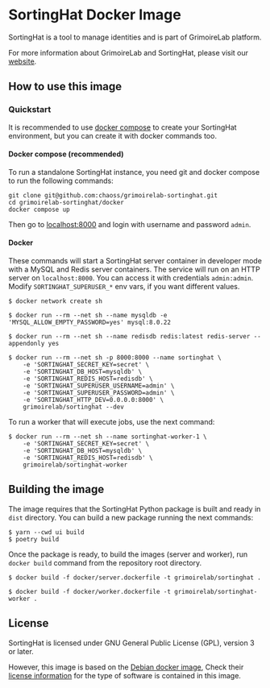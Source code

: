 # SortingHat Docker Image

SortingHat is a tool to manage identities and is part of GrimoireLab
platform.

For more information about GrimoireLab and SortingHat, please visit
our [website](https://chaoss.github.io/grimoirelab/).


## How to use this image

### Quickstart 

It is recommended to use [docker compose](https://docs.docker.com/compose/install/linux/) to create your SortingHat environment, but you can create it with docker commands too.

#### Docker compose (recommended)

To run a standalone SortingHat instance, you need git and docker compose to run the following commands:

```
git clone git@github.com:chaoss/grimoirelab-sortinghat.git
cd grimoirelab-sortinghat/docker
docker compose up
```

Then go to [localhost:8000](http://localhost:8000) and login with username and password `admin`.

#### Docker

These commands will start a SortingHat server container in developer mode
with a MySQL and Redis server containers. The service will run on an HTTP
server on `localhost:8000`. You can access it with credentials `admin:admin`.
Modify `SORTINGHAT_SUPERUSER_*` env vars, if you want different values.

```
$ docker network create sh

$ docker run --rm --net sh --name mysqldb -e 'MYSQL_ALLOW_EMPTY_PASSWORD=yes' mysql:8.0.22

$ docker run --rm --net sh --name redisdb redis:latest redis-server --appendonly yes

$ docker run --rm --net sh -p 8000:8000 --name sortinghat \
    -e 'SORTINGHAT_SECRET_KEY=secret' \
    -e 'SORTINGHAT_DB_HOST=mysqldb' \
    -e 'SORTINGHAT_REDIS_HOST=redisdb' \
    -e 'SORTINGHAT_SUPERUSER_USERNAME=admin' \
    -e 'SORTINGHAT_SUPERUSER_PASSWORD=admin' \
    -e 'SORTINGHAT_HTTP_DEV=0.0.0.0:8000' \
    grimoirelab/sortinghat --dev
```

To run a worker that will execute jobs, use the next command:

```
$ docker run --rm --net sh --name sortinghat-worker-1 \
    -e 'SORTINGHAT_SECRET_KEY=secret' \
    -e 'SORTINGHAT_DB_HOST=mysqldb' \
    -e 'SORTINGHAT_REDIS_HOST=redisdb' \
    grimoirelab/sortinghat-worker
```


## Building the image

The image requires that the SortingHat Python package is built and ready
in `dist` directory. You can build a new package running the next commands:

```
$ yarn --cwd ui build
$ poetry build
```

Once the package is ready, to build the images (server and worker),
run `docker build` command from the repository root directory.

```
$ docker build -f docker/server.dockerfile -t grimoirelab/sortinghat .

$ docker build -f docker/worker.dockerfile -t grimoirelab/sortinghat-worker .
```


## License

SortingHat is licensed under GNU General Public License (GPL), version 3
or later.

However, this image is based on the [Debian docker image](https://hub.docker.com/_/debian),
Check their [license information](https://www.debian.org/social_contract#guidelines)
for the type of software is contained in this image.
